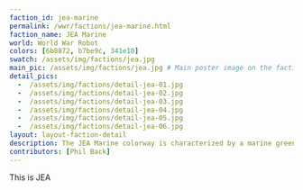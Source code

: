 ```yaml
---
faction_id: jea-marine
permalink: /wwr/factions/jea-marine.html
faction_name: JEA Marine
world: World War Robot
colors: [6b8872, b7be9c, 341e10]
swatch: /assets/img/factions/jea.jpg 
main_pic: /assets/img/factions/jea.jpg # Main poster image on the faction page
detail_pics:
  -  /assets/img/factions/detail-jea-01.jpg    
  -  /assets/img/factions/detail-jea-02.jpg
  -  /assets/img/factions/detail-jea-03.jpg 
  -  /assets/img/factions/detail-jea-04.jpg 
  -  /assets/img/factions/detail-jea-05.jpg 
  -  /assets/img/factions/detail-jea-06.jpg 
layout: layout-faction-detail
description: The JEA Marine colorway is characterized by a marine green base with pale, white-green accents, plus that ThreeA trademark rust effect. Look for the bold, block lettering, "JEA".
contributors: [Phil Back]
---
```

This is JEA